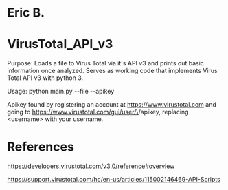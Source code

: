# Eric B.
# VirusTotal_API_v3
Purpose: Loads a file to Virus Total via it's API v3 and prints out basic information once analyzed. Serves as working 
code that implements Virus Total API v3 with python 3. 

Usage: python main.py --file <file> --apikey <apikey>

Apikey found by registering an account at https://www.virustotal.com and going to 
https://www.virustotal.com/gui/user/\<username>/apikey, replacing \<username> with your username.

# References
https://developers.virustotal.com/v3.0/reference#overview 

https://support.virustotal.com/hc/en-us/articles/115002146469-API-Scripts
